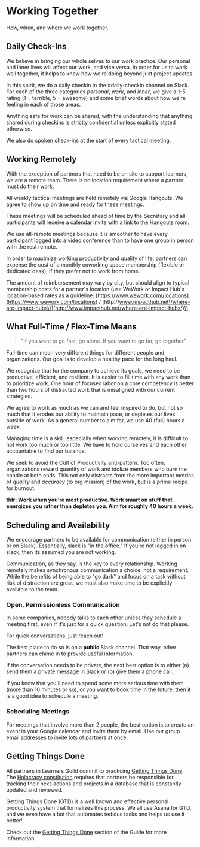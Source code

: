 # Working Together

How, when, and where we work together.

## Daily Check-Ins

We believe in bringing our whole selves to our work practice. Our personal and inner lives will affect our work, and vice versa. In order for us to work well together, it helps to know how we're doing beyond just project updates.

In this spirit, we do a daily checkin in the \#daily-checkin channel on Slack. For each of the three categories _personal_, _work_, and _inner_, we give a 1-5 rating \(1 = terrible, 5 = awesome\) and some brief words about how we're feeling in each of those areas.

Anything safe for work can be shared, with the understanding that anything shared during checkins is strictly confidential unless explicitly stated otherwise.

We also do spoken check-ins at the start of every tactical meeting.

## Working Remotely

With the exception of partners that need to be on site to support learners, we are a remote team. There is no location requirement where a partner must do their work.

All weekly tactical meetings are held remotely via Google Hangouts. We agree to show up on time and ready for these meetings.

These meetings will be scheduled ahead of time by the Secretary and all participants will receive a calendar invite with a link to the Hangouts room.

We use all-remote meetings because it is smoother to have every participant logged into a video conference than to have one group in person with the rest remote.

In order to maximize working productivity and quality of life, partners can expense the cost of a monthly coworking space membership \(flexible or dedicated desk\), if they prefer not to work from home.

The amount of reimbursement may vary by city, but should align to typical membership costs for a partner's location \(use WeWork or Impact Hub's location-based rates as a guideline: [https:\/\/www.wework.com\/locations](https://www.wework.com/locations) \/ [http:\/\/www.impacthub.net\/where-are-impact-hubs\/](http://www.impacthub.net/where-are-impact-hubs/)\)

## What Full-Time \/ Flex-Time Means

> "If you want to go fast, go alone. If you want to go far, go together"

Full-time can mean very different things for different people and organizations. Our goal is to develop a healthy pace for the long haul.

We recognize that for the company to achieve its goals, we need to be productive, efficient, and resilient. It is easier to fill time with any work than to prioritize work. One hour of focused labor on a core competency is better than two hours of distracted work that is misaligned with our current strategies.

We agree to work as much as we can and feel inspired to do, but not so much that it erodes our ability to maintain pace, or depletes our lives outside of work. As a general number to aim for, we use 40 \(full\) hours a week.

Managing time is a skill; especially when working remotely, it is difficult to not work too much or too little. We have to hold ourselves and each other accountable to find our balance.

We seek to avoid the Cult of Productivity anti-pattern. Too often, organizations reward quantity of work and idolize members who burn the candle at both ends. This not only distracts from the more important metrics of _quality_ and _accuracy_ \(to org mission\) of the work, but is a prime recipe for burnout.

**tldr: Work when you're most productive. Work smart on stuff that energizes you rather than depletes you. Aim for roughly 40 hours a week.**

## Scheduling and Availability

We encourage partners to be available for communication \(either in person or on Slack\). Essentially, slack is "in the office." If you're not logged in on slack, then its assumed you are not working. 

Communication, as they say, is the key to every relationship. Working remotely makes synchronous communication a choice, not a requirement. While the benefits of being able to "go dark" and focus on a task without risk of distraction are great, we must also make time to be explicitly available to the team.

### Open, Permissionless Communication

In some companies, nobody talks to each other unless they schedule a meeting first, even if it's just for a quick question. Let's not do that please.

For quick conversations, just reach out!

The best place to do so is on a **public** Slack channel. That way, other partners can chime in to provide useful information.

If the conversation needs to be private, the next best option is to either \(a\) send them a private message in Slack or \(b\) give them a phone call.

If you know that you'll need to spend some more serious time with them \(more than 10 minutes or so\), or you want to book time in the future, then it is a good idea to schedule a meeting.

### Scheduling Meetings

For meetings that involve more than 2 people, the best option is to create an event in your Google calendar and invite them by email. Use our group email addresses to invite lots of partners at once.

## Getting Things Done

All partners in Learners Guild commit to practicing [Getting Things Done](GTD/README.md). The [Holacracy constitution](https://github.com/LearnersGuild/Holacracy-Constitution) requires that partners be responsible for tracking their next-actions and projects in a database that is constantly updated and reviewed.

Getting Things Done \(GTD\) is a well known and effective personal productivity system that formalizes this process. We all use Asana for GTD, and we even have a bot that automates tedious tasks and helps us use it better!

Check out the [Getting Things Done](GTD/README.md) section of the Guide for more information.

